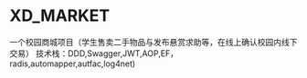 # XD_MARKET
一个校园商城项目（学生售卖二手物品与发布悬赏求助等，在线上确认校园内线下交易） 技术栈：DDD,Swagger,JWT,AOP,EF，radis,automapper,autfac,log4net)
